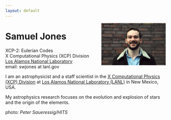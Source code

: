 ```yaml
---
layout: default
---
```


<img style="float: right" src="content/DSC_0001.JPG" height="40%" width="40%">

[//]: <img align="left" src="content/DSC_0001.JPG" height="40%" width="40%">

[//]: <img style="float: left" src="content/DSC_0001.JPG" height="40%" width="40%">

# Samuel Jones

XCP-2: Eulerian Codes  
X Computational Physics (XCP) Division  
[Los Alamos National Laboratory](http://www.lanl.gov/)  
email: swjones at lanl.gov  

I am an astrophysicist and a staff scientist in the [X Computational Physics
(XCP)
Division](https://www.lanl.gov/org/padwp/adx/computational-physics/index.php)
at [Los Alamos National Laboratory (LANL)](http://www.lanl.gov/) in New Mexico,
USA.

My astrophysics research focuses on the evolution and explosion of stars and
the origin of the elements.

photo: _Peter Saueressig/HITS_

